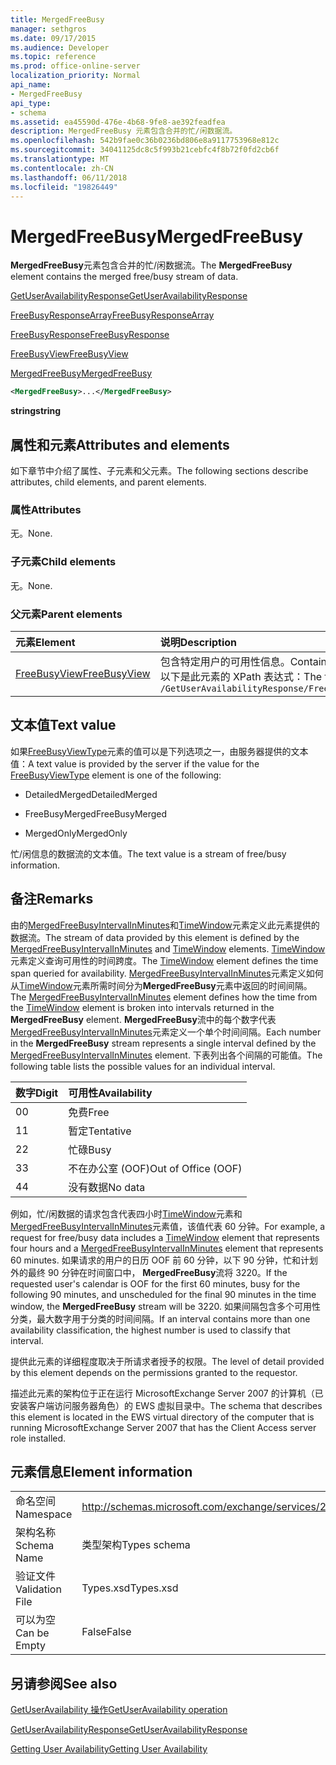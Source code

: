 ```yaml
---
title: MergedFreeBusy
manager: sethgros
ms.date: 09/17/2015
ms.audience: Developer
ms.topic: reference
ms.prod: office-online-server
localization_priority: Normal
api_name:
- MergedFreeBusy
api_type:
- schema
ms.assetid: ea45590d-476e-4b68-9fe8-ae392feadfea
description: MergedFreeBusy 元素包含合并的忙/闲数据流。
ms.openlocfilehash: 542b9fae0c36b0236bd806e8a9117753968e812c
ms.sourcegitcommit: 34041125dc8c5f993b21cebfc4f8b72f0fd2cb6f
ms.translationtype: MT
ms.contentlocale: zh-CN
ms.lasthandoff: 06/11/2018
ms.locfileid: "19826449"
---
```

# <a name="mergedfreebusy"></a><span data-ttu-id="ce235-103">MergedFreeBusy</span><span class="sxs-lookup"><span data-stu-id="ce235-103">MergedFreeBusy</span></span>

<span data-ttu-id="ce235-104">**MergedFreeBusy**元素包含合并的忙/闲数据流。</span><span class="sxs-lookup"><span data-stu-id="ce235-104">The **MergedFreeBusy** element contains the merged free/busy stream of data.</span></span> 
  
[<span data-ttu-id="ce235-105">GetUserAvailabilityResponse</span><span class="sxs-lookup"><span data-stu-id="ce235-105">GetUserAvailabilityResponse</span></span>](getuseravailabilityresponse.md)
  
[<span data-ttu-id="ce235-106">FreeBusyResponseArray</span><span class="sxs-lookup"><span data-stu-id="ce235-106">FreeBusyResponseArray</span></span>](freebusyresponsearray.md)
  
[<span data-ttu-id="ce235-107">FreeBusyResponse</span><span class="sxs-lookup"><span data-stu-id="ce235-107">FreeBusyResponse</span></span>](freebusyresponse.md)
  
[<span data-ttu-id="ce235-108">FreeBusyView</span><span class="sxs-lookup"><span data-stu-id="ce235-108">FreeBusyView</span></span>](freebusyview.md)
  
[<span data-ttu-id="ce235-109">MergedFreeBusy</span><span class="sxs-lookup"><span data-stu-id="ce235-109">MergedFreeBusy</span></span>](mergedfreebusy.md)
  
```xml
<MergedFreeBusy>...</MergedFreeBusy>
```

 <span data-ttu-id="ce235-110">**string**</span><span class="sxs-lookup"><span data-stu-id="ce235-110">**string**</span></span>
## <a name="attributes-and-elements"></a><span data-ttu-id="ce235-111">属性和元素</span><span class="sxs-lookup"><span data-stu-id="ce235-111">Attributes and elements</span></span>

<span data-ttu-id="ce235-112">如下章节中介绍了属性、子元素和父元素。</span><span class="sxs-lookup"><span data-stu-id="ce235-112">The following sections describe attributes, child elements, and parent elements.</span></span>
  
### <a name="attributes"></a><span data-ttu-id="ce235-113">属性</span><span class="sxs-lookup"><span data-stu-id="ce235-113">Attributes</span></span>

<span data-ttu-id="ce235-114">无。</span><span class="sxs-lookup"><span data-stu-id="ce235-114">None.</span></span>
  
### <a name="child-elements"></a><span data-ttu-id="ce235-115">子元素</span><span class="sxs-lookup"><span data-stu-id="ce235-115">Child elements</span></span>

<span data-ttu-id="ce235-116">无。</span><span class="sxs-lookup"><span data-stu-id="ce235-116">None.</span></span>
  
### <a name="parent-elements"></a><span data-ttu-id="ce235-117">父元素</span><span class="sxs-lookup"><span data-stu-id="ce235-117">Parent elements</span></span>

|<span data-ttu-id="ce235-118">**元素**</span><span class="sxs-lookup"><span data-stu-id="ce235-118">**Element**</span></span>|<span data-ttu-id="ce235-119">**说明**</span><span class="sxs-lookup"><span data-stu-id="ce235-119">**Description**</span></span>|
|:-----|:-----|
|[<span data-ttu-id="ce235-120">FreeBusyView</span><span class="sxs-lookup"><span data-stu-id="ce235-120">FreeBusyView</span></span>](freebusyview.md) <br/> |<span data-ttu-id="ce235-121">包含特定用户的可用性信息。</span><span class="sxs-lookup"><span data-stu-id="ce235-121">Contains availability information for a specific user.</span></span>  <br/> <span data-ttu-id="ce235-122">以下是此元素的 XPath 表达式：</span><span class="sxs-lookup"><span data-stu-id="ce235-122">The following is the XPath expression to this element:</span></span>  <br/>  `/GetUserAvailabilityResponse/FreeBusyResponseArray/FreeBusyResponse/FreeBusyView` <br/> |
   
## <a name="text-value"></a><span data-ttu-id="ce235-123">文本值</span><span class="sxs-lookup"><span data-stu-id="ce235-123">Text value</span></span>

<span data-ttu-id="ce235-124">如果[FreeBusyViewType](freebusyviewtype.md)元素的值可以是下列选项之一，由服务器提供的文本值：</span><span class="sxs-lookup"><span data-stu-id="ce235-124">A text value is provided by the server if the value for the [FreeBusyViewType](freebusyviewtype.md) element is one of the following:</span></span> 
  
- <span data-ttu-id="ce235-125">DetailedMerged</span><span class="sxs-lookup"><span data-stu-id="ce235-125">DetailedMerged</span></span>
    
- <span data-ttu-id="ce235-126">FreeBusyMerged</span><span class="sxs-lookup"><span data-stu-id="ce235-126">FreeBusyMerged</span></span>
    
- <span data-ttu-id="ce235-127">MergedOnly</span><span class="sxs-lookup"><span data-stu-id="ce235-127">MergedOnly</span></span>
    
<span data-ttu-id="ce235-128">忙/闲信息的数据流的文本值。</span><span class="sxs-lookup"><span data-stu-id="ce235-128">The text value is a stream of free/busy information.</span></span> 
  
## <a name="remarks"></a><span data-ttu-id="ce235-129">备注</span><span class="sxs-lookup"><span data-stu-id="ce235-129">Remarks</span></span>

<span data-ttu-id="ce235-130">由的[MergedFreeBusyIntervalInMinutes](mergedfreebusyintervalinminutes.md)和[TimeWindow](timewindow.md)元素定义此元素提供的数据流。</span><span class="sxs-lookup"><span data-stu-id="ce235-130">The stream of data provided by this element is defined by the [MergedFreeBusyIntervalInMinutes](mergedfreebusyintervalinminutes.md) and [TimeWindow](timewindow.md) elements.</span></span> <span data-ttu-id="ce235-131">[TimeWindow](timewindow.md)元素定义查询可用性的时间跨度。</span><span class="sxs-lookup"><span data-stu-id="ce235-131">The [TimeWindow](timewindow.md) element defines the time span queried for availability.</span></span> <span data-ttu-id="ce235-132">[MergedFreeBusyIntervalInMinutes](mergedfreebusyintervalinminutes.md)元素定义如何从[TimeWindow](timewindow.md)元素所需时间分为**MergedFreeBusy**元素中返回的时间间隔。</span><span class="sxs-lookup"><span data-stu-id="ce235-132">The [MergedFreeBusyIntervalInMinutes](mergedfreebusyintervalinminutes.md) element defines how the time from the [TimeWindow](timewindow.md) element is broken into intervals returned in the **MergedFreeBusy** element.</span></span> <span data-ttu-id="ce235-133">**MergedFreeBusy**流中的每个数字代表[MergedFreeBusyIntervalInMinutes](mergedfreebusyintervalinminutes.md)元素定义一个单个时间间隔。</span><span class="sxs-lookup"><span data-stu-id="ce235-133">Each number in the **MergedFreeBusy** stream represents a single interval defined by the [MergedFreeBusyIntervalInMinutes](mergedfreebusyintervalinminutes.md) element.</span></span> <span data-ttu-id="ce235-134">下表列出各个间隔的可能值。</span><span class="sxs-lookup"><span data-stu-id="ce235-134">The following table lists the possible values for an individual interval.</span></span> 
  
|<span data-ttu-id="ce235-135">**数字**</span><span class="sxs-lookup"><span data-stu-id="ce235-135">**Digit**</span></span>|<span data-ttu-id="ce235-136">**可用性**</span><span class="sxs-lookup"><span data-stu-id="ce235-136">**Availability**</span></span>|
|:-----|:-----|
|<span data-ttu-id="ce235-137">0</span><span class="sxs-lookup"><span data-stu-id="ce235-137">0</span></span>  <br/> |<span data-ttu-id="ce235-138">免费</span><span class="sxs-lookup"><span data-stu-id="ce235-138">Free</span></span>  <br/> |
|<span data-ttu-id="ce235-139">1</span><span class="sxs-lookup"><span data-stu-id="ce235-139">1</span></span>  <br/> |<span data-ttu-id="ce235-140">暂定</span><span class="sxs-lookup"><span data-stu-id="ce235-140">Tentative</span></span>  <br/> |
|<span data-ttu-id="ce235-141">2</span><span class="sxs-lookup"><span data-stu-id="ce235-141">2</span></span>  <br/> |<span data-ttu-id="ce235-142">忙碌</span><span class="sxs-lookup"><span data-stu-id="ce235-142">Busy</span></span>  <br/> |
|<span data-ttu-id="ce235-143">3</span><span class="sxs-lookup"><span data-stu-id="ce235-143">3</span></span>  <br/> |<span data-ttu-id="ce235-144">不在办公室 (OOF)</span><span class="sxs-lookup"><span data-stu-id="ce235-144">Out of Office (OOF)</span></span>  <br/> |
|<span data-ttu-id="ce235-145">4</span><span class="sxs-lookup"><span data-stu-id="ce235-145">4</span></span>  <br/> |<span data-ttu-id="ce235-146">没有数据</span><span class="sxs-lookup"><span data-stu-id="ce235-146">No data</span></span>  <br/> |
   
<span data-ttu-id="ce235-147">例如，忙/闲数据的请求包含代表四小时[TimeWindow](timewindow.md)元素和[MergedFreeBusyIntervalInMinutes](mergedfreebusyintervalinminutes.md)元素值，该值代表 60 分钟。</span><span class="sxs-lookup"><span data-stu-id="ce235-147">For example, a request for free/busy data includes a [TimeWindow](timewindow.md) element that represents four hours and a [MergedFreeBusyIntervalInMinutes](mergedfreebusyintervalinminutes.md) element that represents 60 minutes.</span></span> <span data-ttu-id="ce235-148">如果请求的用户的日历 OOF 前 60 分钟，以下 90 分钟，忙和计划外的最终 90 分钟在时间窗口中， **MergedFreeBusy**流将 3220。</span><span class="sxs-lookup"><span data-stu-id="ce235-148">If the requested user's calendar is OOF for the first 60 minutes, busy for the following 90 minutes, and unscheduled for the final 90 minutes in the time window, the **MergedFreeBusy** stream will be 3220.</span></span> <span data-ttu-id="ce235-149">如果间隔包含多个可用性分类，最大数字用于分类的时间间隔。</span><span class="sxs-lookup"><span data-stu-id="ce235-149">If an interval contains more than one availability classification, the highest number is used to classify that interval.</span></span> 
  
<span data-ttu-id="ce235-150">提供此元素的详细程度取决于所请求者授予的权限。</span><span class="sxs-lookup"><span data-stu-id="ce235-150">The level of detail provided by this element depends on the permissions granted to the requestor.</span></span>
  
<span data-ttu-id="ce235-151">描述此元素的架构位于正在运行 MicrosoftExchange Server 2007 的计算机（已安装客户端访问服务器角色）的 EWS 虚拟目录中。</span><span class="sxs-lookup"><span data-stu-id="ce235-151">The schema that describes this element is located in the EWS virtual directory of the computer that is running MicrosoftExchange Server 2007 that has the Client Access server role installed.</span></span>
  
## <a name="element-information"></a><span data-ttu-id="ce235-152">元素信息</span><span class="sxs-lookup"><span data-stu-id="ce235-152">Element information</span></span>

|||
|:-----|:-----|
|<span data-ttu-id="ce235-153">命名空间</span><span class="sxs-lookup"><span data-stu-id="ce235-153">Namespace</span></span>  <br/> |http://schemas.microsoft.com/exchange/services/2006/types  <br/> |
|<span data-ttu-id="ce235-154">架构名称</span><span class="sxs-lookup"><span data-stu-id="ce235-154">Schema Name</span></span>  <br/> |<span data-ttu-id="ce235-155">类型架构</span><span class="sxs-lookup"><span data-stu-id="ce235-155">Types schema</span></span>  <br/> |
|<span data-ttu-id="ce235-156">验证文件</span><span class="sxs-lookup"><span data-stu-id="ce235-156">Validation File</span></span>  <br/> |<span data-ttu-id="ce235-157">Types.xsd</span><span class="sxs-lookup"><span data-stu-id="ce235-157">Types.xsd</span></span>  <br/> |
|<span data-ttu-id="ce235-158">可以为空</span><span class="sxs-lookup"><span data-stu-id="ce235-158">Can be Empty</span></span>  <br/> |<span data-ttu-id="ce235-159">False</span><span class="sxs-lookup"><span data-stu-id="ce235-159">False</span></span>  <br/> |
   
## <a name="see-also"></a><span data-ttu-id="ce235-160">另请参阅</span><span class="sxs-lookup"><span data-stu-id="ce235-160">See also</span></span>



[<span data-ttu-id="ce235-161">GetUserAvailability 操作</span><span class="sxs-lookup"><span data-stu-id="ce235-161">GetUserAvailability operation</span></span>](getuseravailability-operation.md)
  
[<span data-ttu-id="ce235-162">GetUserAvailabilityResponse</span><span class="sxs-lookup"><span data-stu-id="ce235-162">GetUserAvailabilityResponse</span></span>](getuseravailabilityresponse.md)


[<span data-ttu-id="ce235-163">Getting User Availability</span><span class="sxs-lookup"><span data-stu-id="ce235-163">Getting User Availability</span></span>](http://msdn.microsoft.com/library/d4133fcb-9b0f-4e6b-aadf-a389da83516a%28Office.15%29.aspx)

